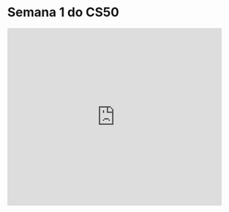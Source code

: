 # Semana 1 do CS50

<iframe src="https://scratch.mit.edu/projects/1037329235/embed" allowtransparency="true" width="485" height="402" frameborder="0" scrolling="no" allowfullscreen></iframe>
